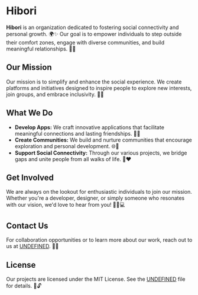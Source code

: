 # Hibori

**Hibori** is an organization dedicated to fostering social connectivity and personal growth. 🌍✨ Our goal is to empower individuals to step outside their comfort zones, engage with diverse communities, and build meaningful relationships. 🤝💬

## Our Mission
Our mission is to simplify and enhance the social experience. We create platforms and initiatives designed to inspire people to explore new interests, join groups, and embrace inclusivity. 🚀🌟

## What We Do
- **Develop Apps:** We craft innovative applications that facilitate meaningful connections and lasting friendships. 📱💡
- **Create Communities:** We build and nurture communities that encourage exploration and personal development. 🌐🤗
- **Support Social Connectivity:** Through our various projects, we bridge gaps and unite people from all walks of life. 🌉❤️

## Get Involved
We are always on the lookout for enthusiastic individuals to join our mission. Whether you're a developer, designer, or simply someone who resonates with our vision, we'd love to hear from you! 🤝🎨💻

## Contact Us
For collaboration opportunities or to learn more about our work, reach out to us at [UNDEFINED](UNDEFINED). 📧🌟

## License
Our projects are licensed under the MIT License. See the [UNDEFINED](UNDEFINED) file for details. 📜🔓
